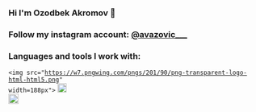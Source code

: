 ### Hi I'm Ozodbek Akromov 👋
### Follow my instagram account: [@avazovic___](https://instagram.com/avazovic___/)
### Languages and tools I work with: 
<code><img src="https://w7.pngwing.com/pngs/201/90/png-transparent-logo-html-html5.png" width=188px"></code>
<code><img src="https://cdn.freebiesupply.com/logos/large/2x/css3-logo-png-transparent.png" width="18px">
</code><img src="https://www.freepnglogos.com/uploads/javascript-png/javascript-logo-transparent-logo-javascript-images-3.png" width="20<code>
                                                                                                                                                                                                                                                                         px"></code>
